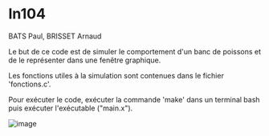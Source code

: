 # In104
BATS Paul,
BRISSET Arnaud

Le but de ce code est de simuler le comportement d'un banc de poissons et de le représenter dans une fenêtre graphique. 

Les fonctions utiles à la simulation sont contenues dans le fichier 'fonctions.c'.

Pour exécuter le code, exécuter la commande 'make' dans un terminal bash puis exécuter l'exécutable ("main.x").

![image](https://github.com/user-attachments/assets/7c4af90c-5a95-4f2d-bc6c-789397b9e8f4)


